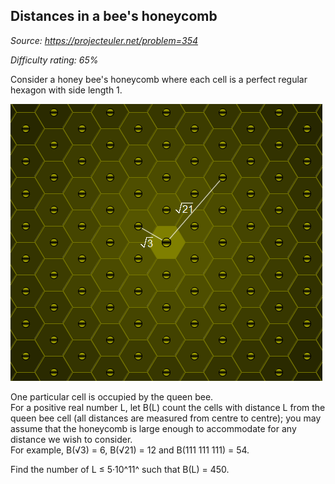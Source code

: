 Distances in a bee's honeycomb
------------------------------

*Source: https://projecteuler.net/problem=354*


*Difficulty rating: 65%*

Consider a honey bee's honeycomb where each cell is a perfect regular
hexagon with side length 1.

![p354\_bee\_honeycomb.png](img/p354_bee_honeycomb.png)

One particular cell is occupied by the queen bee.\
 For a positive real number L, let B(L) count the cells with distance L
from the queen bee cell (all distances are measured from centre to
centre); you may assume that the honeycomb is large enough to
accommodate for any distance we wish to consider.\
 For example, B(√3) = 6, B(√21) = 12 and B(111 111 111) = 54.

Find the number of L ≤ 5·10^11^ such that B(L) = 450.
